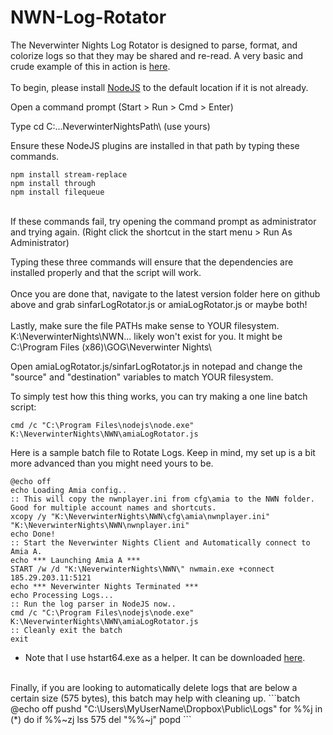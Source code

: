 # NWN-Log-Rotator
The Neverwinter Nights Log Rotator is designed to parse, format, and colorize logs so that they may be shared and re-read. A very basic and crude example of this in action is <a href="http://htmlpreview.github.io/?https://github.com/Mystique5022/NWN-Log-Rotator/blob/master/v2/NWNLog_2016_08_26_001006.html" target="_blank">here</a>.
<br />
<br />
To begin, please install <a href="https://nodejs.org/en/">NodeJS</a> to the default location if it is not already. <br />

Open a command prompt (Start > Run > Cmd > Enter) 

Type cd C:\...NeverwinterNightsPath\ (use yours)

Ensure these NodeJS plugins are installed in that path by typing these commands.
<br />
```
npm install stream-replace
npm install through
npm install filequeue
```
<br />
If these commands fail, try opening the command prompt as administrator and trying again. (Right click the shortcut in the start menu > Run As Administrator)

Typing these three commands will ensure that the dependencies are installed properly and that the script will work.
<br /><br />
Once you are done that, navigate to the latest version folder here on github above and grab sinfarLogRotator.js or amiaLogRotator.js or maybe both!
<br /><br />
Lastly, make sure the file PATHs make sense to YOUR filesystem. K:\NeverwinterNights\NWN... likely won't exist for you. It might be C:\Program Files (x86)\GOG\Neverwinter Nights\

Open amiaLogRotator.js/sinfarLogRotator.js in notepad and change the "source" and "destination" variables to match YOUR filesystem.
<br /> 

To simply test how this thing works, you can try making a one line batch script:
```batch
cmd /c "C:\Program Files\nodejs\node.exe" K:\NeverwinterNights\NWN\amiaLogRotator.js
```

Here is a sample batch file to Rotate Logs. Keep in mind, my set up is a bit more advanced than you might need yours to be. 
```batch
@echo off
echo Loading Amia config..
:: This will copy the nwnplayer.ini from cfg\amia to the NWN folder. Good for multiple account names and shortcuts.
xcopy /y "K:\NeverwinterNights\NWN\cfg\amia\nwnplayer.ini" "K:\NeverwinterNights\NWN\nwnplayer.ini"
echo Done!
:: Start the Neverwinter Nights Client and Automatically connect to Amia A.
echo *** Launching Amia A ***
START /w /d "K:\NeverwinterNights\NWN\" nwmain.exe +connect 185.29.203.11:5121
echo *** Neverwinter Nights Terminated ***
echo Processing Logs...
:: Run the log parser in NodeJS now..
cmd /c "C:\Program Files\nodejs\node.exe" K:\NeverwinterNights\NWN\amiaLogRotator.js
:: Cleanly exit the batch
exit
```

* Note that I use hstart64.exe as a helper. It can be downloaded <a href="http://www.ntwind.com/blog/hstart-x64.html">here</a>.


<br />
Finally, if you are looking to automatically delete logs that are below a certain size (575 bytes), this batch may help with cleaning up.
```batch
@echo off
pushd "C:\Users\MyUserName\Dropbox\Public\Logs"
for %%j in (*) do if %%~zj lss 575 del "%%~j"
popd
```